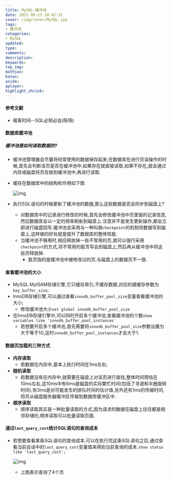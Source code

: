 ```yaml
---
title: MySQL-缓冲池
date: 2021-08-23 10:42:31
cover: /img/cover/MySQL.jpg
tags:
- 缓冲池
categories:
- MySQL
updated:
type:
comments:
description:
keywords:
top_img:
mathjax:
katex:
aside:
aplayer:
highlight_shrink:
---
```


#### 参考文献

* 极客时间--SQL必知必会(陈旸)

#### 数据库缓冲池

##### 缓冲池是如何读取数据的?

* 缓冲池管理器会尽量将经常使用的数据保存起来,在数据库在进行页读操作的时候,首先会判断该页是否在缓冲池中,如果存在就直接读取,如果不存在,就会通过内存或磁盘将页存放到缓冲池中,再进行读取.

* 缓存在数据库中的结构和作用如下图

  ![img](https://www.chenjunlin.vip/img/mysql/%E7%BC%93%E5%86%B2%E6%B1%A0%E7%BB%93%E6%9E%84.png)

* 执行SQL语句的时候更新了缓冲池的数据,那么这些数据是否会同步到磁盘上?

  * 对数据库中的记录进行修改的时候,首先会修改缓冲池中页里面的记录信息,然后数据库会以一定的频率刷新到磁盘上.注意并不是发生更新操作,都会立即进行磁盘回写.缓冲池会采用与一种叫做`checkpoint`的机制将数据写到磁盘上,这样做的好处就是提升了数据库的整体性能.
  * 当缓冲池不够用时,相应释放掉一些不常用的页,就可以强行采用`checkpoint`的方式,将不常用的脏页写会到磁盘上,然后再从缓冲池中将这些页释放掉.
    * 脏页指的是缓冲池中被修改过的页,与磁盘上的数据页不一致.

#### 查看缓冲池的大小

* MySQL MyISAM存储引擎,它只缓存索引,不缓存数据,对应的键缓存参数为`key_buffer_size`;
* InnoDB存储引擎,可以通过查看`innodb_buffer_pool_size`变量查看缓冲池的大小;
  * 修改缓冲池大小`set global innodb_buffer_pool_size`
* 在InnoDB存储引擎中,可以同时开启多个缓冲池,查看缓冲池的个数`show variables like 'innodb_buffer_pool_instances'`
  * 若想要开启多个缓冲池,首先需要将`innodb_buffer_pool_size`参数设置为大于等于1G,这时`innodb_buffer_pool_instances`才会大于1.

#### 数据页加载的三种方式

* **内存读取**
  * 若数据在内存中,基本上执行时间在1ms左右;
* **随机读取**
  * 若数据没有在内存中,就需要在磁盘上对该页进行查找,整体时间预估在10ms左右,这10ms中有6ms是磁盘的实际繁忙时间(包括了寻道和半圈旋转时间),有3ms是对可能发生的排队时间的估计值,另外还有1ms的传输时间,将页从磁盘服务器缓冲区传输到数据库缓冲区中.
* **顺序读取**
  * 顺序读取其实是一种批量读取的方式,因为请求的数据在磁盘上往往都是相邻存储的,顺序读取可以批量读取页面.

#### 通过`last_query_cost`统计SQL语句的查询成本

* 若想要查看某条SQL语句的查询成本,可以在执行完这条SQL语句之后,通过查看当前会话中的`last_query_cost`变量值来得到当前查询的成本.`show status like 'last_query_cost';`

  ![img](https://www.chenjunlin.vip/img/mysql/last_query_cost.png)
  * 上图表示查询了4个页
